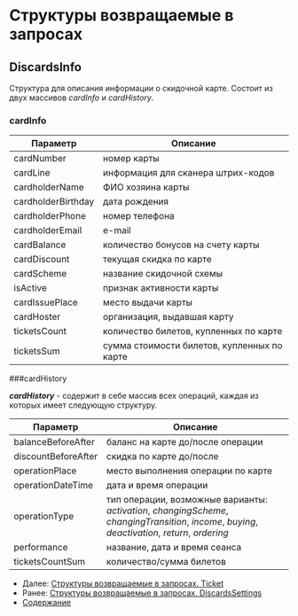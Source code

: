 Структуры возвращаемые в запросах
=====================================

DiscardsInfo
-------------

Структура для описания информации о скидочной карте.
Состоит из двух массивов _cardInfo_ и _cardHistory_.

### cardInfo

|      Параметр      | Описание                                    |
|--------------------|---------------------------------------------|
|     cardNumber     | номер карты                                 |
|      cardLine      | информация для сканера штрих-кодов          |
|   cardholderName   | ФИО хозяина карты                           |
| cardholderBirthday | дата рождения                               |
|   cardholderPhone  | номер телефона                              |
|   cardholderEmail  | e-mail                                      |
|     cardBalance    | количество бонусов на счету карты           |
|    cardDiscount    | текущая скидка по карте                     |
|     cardScheme     | название скидочной схемы                    |
|      isActive      | признак активности карты                    |
|   cardIssuePlace   | место выдачи карты                          |
|     cardHoster     | организация, выдавшая карту                 |
|    ticketsCount    | количество билетов, купленных по карте      |
|     ticketsSum     | сумма стоимости билетов, купленных по карте |

###cardHistory

**_cardHistory_** - содержит в себе массив всех операций, каждая из которых имеет следующую структуру.

|       Параметр      | Описание                                                                                                                        |
|---------------------|---------------------------------------------------------------------------------------------------------------------------------|
|  balanceBeforeAfter | баланс на карте до/после операции                                                                                               |
| discountBeforeAfter | скидка по карте до/после                                                                                                        |
|    operationPlace   | место выполнения операции по карте                                                                                              |
|  operationDateTime  | дата и время операции                                                                                                           |
|    operationType    | тип операции, возможные варианты: _activation_, _changingScheme_, _changingTransition_, _income_, _buying_, _deactivation_, _return_, _ordering_ |
|     performance     | название, дата и время сеанса                                                                                                   |
|   ticketsCountSum   | количество/сумма билетов                                                                                                        |


* Далее: [Структуры возвращаемые в запросах. Ticket](ticket)
* Ранее: [Структуры возвращаемые в запросах. DiscardsSettings](discardsSettings)
* [Содержание](../index)